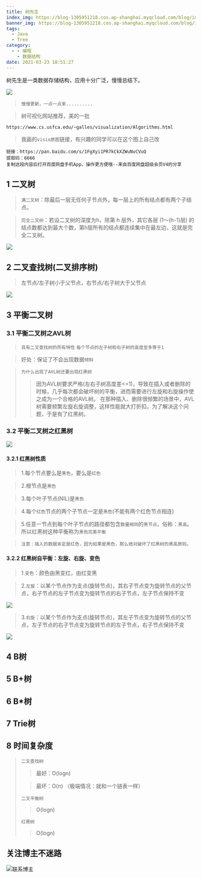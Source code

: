 ```yaml
---
title: 树先生
index_img: https://blog-1305951218.cos.ap-shanghai.myqcloud.com/blog/image/articleBg/1(75).jpg
banner_img: https://blog-1305951218.cos.ap-shanghai.myqcloud.com/blog/image/articleBg/1(75).jpg
tags:
  - Java
  - Tree
category:
  - - 编程
    - 数据结构
date: 2021-03-23 18:51:27
---
```


树先生是一类数据存储结构，应用十分广泛，慢慢总结下。

<!-- more -->

![](https://blog-1305951218.cos.ap-shanghai.myqcloud.com/blog/image/icon/touBuYinDaoGuanZhu.gif)
> `慢慢更新，一点一点来..........`

> 树可视化网站推荐，美的一批

```
https://www.cs.usfca.edu/~galles/visualization/Algorithms.html
```

> 我画的`visio原图`链接，有兴趣的同学可以在这个图上自己改

```
链接：https://pan.baidu.com/s/1FgXyi1PR7kCkXZWuNvCVuQ 
提取码：6666 
复制这段内容后打开百度网盘手机App，操作更方便哦--来自百度网盘超级会员V4的分享
```

## 1 二叉树

> `满二叉树`：除最后一层无任何子节点外，每一层上的所有结点都有两个子结点。

> `完全二叉树`：若设二叉树的深度为h，除第 h 层外，其它各层 (1～(h-1)层) 的结点数都达到最大个数，第h层所有的结点都连续集中在最左边，这就是完全二叉树。

![](https://blog-1305951218.cos.ap-shanghai.myqcloud.com/blog/image/articleContent/Java_Tree/1.png)

## 2 二叉查找树(二叉排序树)

> 左节点/左子树小于父节点，右节点/右子树大于父节点

![](https://blog-1305951218.cos.ap-shanghai.myqcloud.com/blog/image/articleContent/Java_Tree/2.png)

## 3 平衡二叉树

### 3.1 平衡二叉树之AVL树

> `具有二叉查找树的所有特性`
> `每个节点的左子树和右子树的高度至多等于1`

> 好处：保证了不会出现数据`倾斜`

> `为什么出现了AVL树还要出现红黑树`
>> 因为AVL树要求严格(左右子树高度差<=1)，导致在插入或者删除的时候，几乎每次都会破坏树的平衡，进而需要进行左旋和右旋操作使之成为一个合格的AVL树。
>> 在那种插入、删除很频繁的场景中，AVL树需要频繁左旋右旋调整，这样性能就大打折扣，为了解决这个问题，于是有了红黑树。

### 3.2 平衡二叉树之红黑树

![](https://blog-1305951218.cos.ap-shanghai.myqcloud.com/blog/image/articleContent/Java_Tree/3.png)

#### 3.2.1 红黑树性质

> 1.每个节点要么是`黑色`，要么是`红色`

> 2.根节点是`黑色`

> 3.每个叶子节点(NIL)是`黑色`

> 4.每个`红色`节点的两个子节点一定是`黑色`(不能有两个红色节点相连)

> 5.任意一节点到每个叶子节点的路径都包含`数量相同`的`黑节点`，俗称：`黑高`。所以红黑树这种平衡称为`黑色完美平衡`

> `注意：插入的数据肯定是红色，因为如果是黑色，那么绝对破坏了红黑树的黑高原则。`

#### 3.2.2 红黑树自平衡：左旋、右旋、变色

> 1.`变色`：颜色由黑变红，由红变黑

> 2.`左旋`：以某个节点作为支点(旋转节点)，其右子节点变为旋转节点的父节点，右子节点的左子节点变为旋转节点的右子节点，左子节点保持不变

![](https://blog-1305951218.cos.ap-shanghai.myqcloud.com/blog/image/articleContent/Java_Tree/左旋.gif)

> 3.`右旋`：以某个节点作为支点(旋转节点)，其左子节点变为旋转节点的父节点，左子节点的右子节点变为旋转节点的左子节点，右子节点保持不变

![](https://blog-1305951218.cos.ap-shanghai.myqcloud.com/blog/image/articleContent/Java_Tree/右旋.gif)

## 4 B树

## 5 B+树

## 6 B*树

## 7 Trie树

## 8 时间复杂度

> `二叉查找树`
>> 最好：O(logn)
> 
>> 最坏：O(n)   （极端情况：就和一个链表一样）
>
> `二叉平衡树`
>> O(logn)
> 
> `红黑树`
>> O(logn)

## 关注博主不迷路
![联系博主](https://blog-1305951218.cos.ap-shanghai.myqcloud.com/blog/image/icon/wechatFindMeNew.png)
